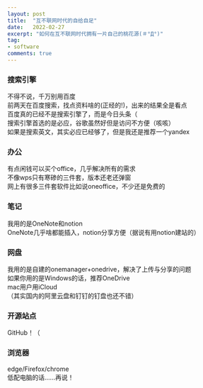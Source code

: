 ```yaml
---
layout: post
title:  "互不联网时代的自给自足"
date:   2022-02-27
excerpt: "如何在互不联网时代拥有一片自己的桃花源(＃°Д°)"
tag:
- software
comments: true
---
```


### 搜索引擎
不得不说，千万别用百度<br>
前两天在百度搜索，找点资料啥的(正经的!)，出来的结果全是看点<br>
百度真的已经不是搜索引擎了，而是今日头条（<br>
搜索引擎首选的是必应，谷歌虽然好但是访问不方便（咳咳）<br>
如果是搜索英文，其实必应已经够了，但是我还是推荐一个yandex<br>
### 办公
有点闲钱可以买个office，几乎解决所有的需求<br>
不像wps只有寒碜的三件套，版本还老还弹窗<br>
网上有很多三件套软件比如说oneoffice，不少还是免费的<br>
### 笔记
我用的是OneNote和notion<br>
OneNote几乎啥都能插入，notion分享方便（据说有用notion建站的）<br>
### 网盘
我用的是自建的onemanager+onedrive，解决了上传与分享的问题<br>
如果你用的是Windows的话，推荐OneDrive<br>
mac用户用iCloud<br>
（其实国内的阿里云盘和钉钉的钉盘也还不错）<br>
### 开源站点
GitHub！（<br>
### 浏览器
edge/Firefox/chrome<br>
低配电脑的话……再说！
